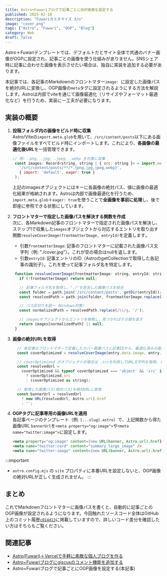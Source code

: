 ```yaml
---
title: Astro+Fuwariブログで記事ごとにOGP画像を設定する
published: 2025-02-10
description: "Fuwariカスタマイズ 3/n"
image: "cover.png"
tags: ["Astro", "Fuwari", "OGP", "Blog"]
category: Web
draft: false
---
```

Astro＋Fuwariテンプレートでは、デフォルトだとサイト全体で共通のバナー画像がOGPに設定され、記事ごとの画像を使う仕組みがありません。SNSシェア時に記事に合わせた画像を表示させたい場合は、独自に実装を追加する必要があります。

本記事では、各記事のMarkdownのフロントマター`image: `に設定した画像パスを絶対URLに変換し、OGP画像の`meta`タグに設定されるようにする方法を解説します。Astroは内部でviteを通じて画像最適化（リサイズやフォーマット最適化など）を行うため、実装に一工夫が必要になります。

## 実装の概要
1. **投稿フォルダ内の画像をビルド時に収集**  
   Astro/Viteの`import.meta.glob`を用いて、`/src/content/posts`以下にある画像ファイルをすべてビルド時にインポートします。これにより、**各画像の最適化後URL**を一括管理できます。
   ```js
   // 例: .png, .jpg, .jpeg, .webp を対象に収集
    const images: Record<string, string | { src: string }> = import.meta.glob(
      '/src/content/posts/**/*.{png,jpg,jpeg,webp}', 
      { import: 'default', eager: true }
    );
   ```
   上記のimagesオブジェクトにはキーに各画像の絶対パス、値に画像の最適化結果が格納されます。Astroは内部で画像最適化を行うため、`import.meta.glob`＋`eager: true`を使うことで**全画像を事前に処理**し、後で即座に参照できる状態にしています。

2. **フロントマターで指定した画像パスを解決する関数を作成**  
次に、各Markdown記事のフロントマターで指定された画像パスを解決し、ステップ1で収集した`images`オブジェクトから対応するエントリを取り出す関数`resolveCoverImage(frontmatterImage, entryId)`を定義します​。
   - 引数`frontmatterImage`: 記事のフロントマターに記載された画像パス文字列（例: "./cover.jpg"）。これが空の場合はnullを返します。
   - 引数`entryId`: 記事エントリのID（AstroのgetCollectionで取得した各記事の識別子）。これを使って記事フォルダ名を特定します。
   ```js
    function resolveCoverImage(frontmatterImage: string, entryId: string) {
      if (!frontmatterImage) return null;

      // 記事フォルダ名を取得し、"./"を除去した画像パスを結合
      const folder = path.join('/src/content/posts', getDir(entryId));
      const resolvedPath = path.join(folder, frontmatterImage.replace(/^\.\/+/, ''));

      // パス区切りを統一（Windows対策）
      const normalizedPath = resolvedPath.replace(/\\/g, '/');

      // imagesオブジェクトからエントリを検索し、見つかればその値を返す
      return images[normalizedPath] || null;
    }
    ```
1. **画像の絶対URLを取得**  
    ```js
      // 各記事のフロントマターで定義したカバー画像パスと記事IDから、最適化済みの画像データを取得
      const coverOptimized = resolveCoverImage(entry.data.image, entry.id);

      // coverOptimized がオブジェクトの場合は .srcを利用してURL文字列を取得。そうでなければそのまま文字列として扱う
      const resolvedUrl =
        coverOptimized && typeof coverOptimized === 'object' && 'src' in coverOptimized
          ? coverOptimized.src
          : (coverOptimized as string);

      // 取得した画像パス(相対パス)を絶対URLに変換
      const bannerUrl = resolvedUrl
        ? new URL(resolvedUrl, Astro.url).href
        : '';

    ```

2. **OGPタグに記事専用の画像URLを適用**  
   各記事ページのテンプレート（例: `[...slug].astro`）で、上記関数から得た画像URL `bannerUrl`を`<meta property="og:image">`や`<meta name="twitter:image">`に設定します。

   ```html
   <meta property="og:image" content={new URL(banner, Astro.url).href} />
   <meta name="twitter:card" content="summary_large_image" />
   <meta name="twitter:image" content={new URL(banner, Astro.url).href} />
   ```

:::important
- `astro.config.mjs` の `site` プロパティに本番URLを設定しないと、OGP画像の絶対URLが正しく生成されません。
:::

## まとめ
これでMarkdownフロントマターに画像パスを書くと、自動的に記事ごとのOGP画像が設定されるようになります。今回触れたソースコード全体はGitHub上のコミット履歴​[`c014d13`](https://github.com/kogum4/fuwari-blog-test/commit/c014d1377deca48b418ddde8286efd96a35f3e9f)に掲載していますので、詳しいコード差分を確認したい方はそちらもご覧ください。


## 関連記事
- [Astro(Fuwari)＋Vercelで手軽に素敵な個人ブログを作る](https://kogum4.com/posts/astro-fuwari-vercel-blog/)
- [Astro+Fuwariブログにgiscusのコメント機能を追加する](https://kogum4.com/posts/astro-fuwari-comment-giscus/)
- Astro+Fuwariブログで記事ごとにOGP画像を設定する(本記事)